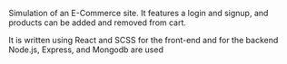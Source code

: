 Simulation of an E-Commerce site. It features a login and signup, and products can be added and removed from cart.

It is written using React and SCSS for the front-end and for the backend Node.js, Express, and Mongodb are used